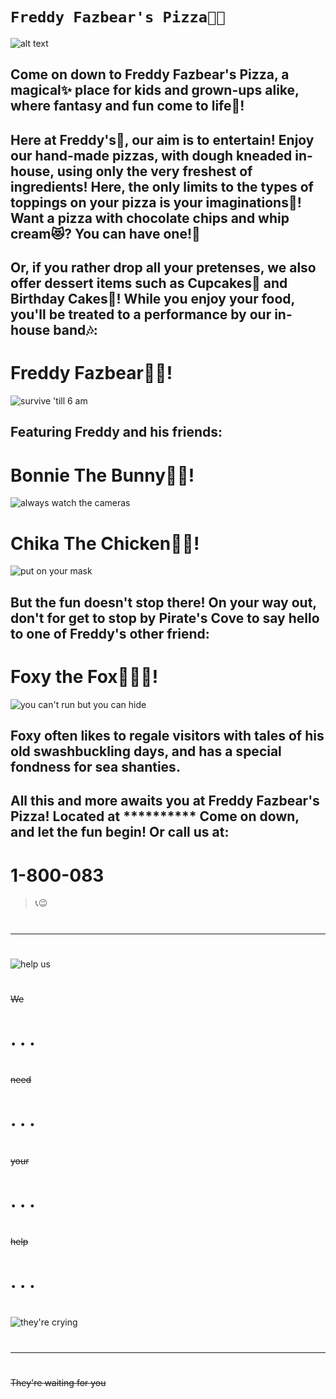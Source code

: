 # `Freddy Fazbear's Pizza🍕😋`
![alt text](https://i.pinimg.com/564x/3d/61/0d/3d610d5ad243e28e6f501d9db5862436.jpg)

## Come on down to Freddy Fazbear's Pizza, a magical✨ place for kids and grown-ups alike, where fantasy and fun come to life🎉! 

## Here at Freddy's🐻, our aim is to entertain! Enjoy our hand-made pizzas, with dough kneaded in-house, using only the very freshest of ingredients! Here, the only limits to the types of toppings on your pizza is your imaginations🤗! Want a pizza with chocolate chips and whip cream😻? You can have one!🤩

## Or, if you rather drop all your pretenses, we also offer dessert items such as Cupcakes🧁 and Birthday Cakes🎂! While you enjoy your food, you'll be treated to a performance by our in-house band🎶: 

# Freddy Fazbear🎤🐻! 

![survive 'till 6 am](https://i.pinimg.com/564x/61/db/f0/61dbf05f1f310215680d5cf935c8eb0a.jpg)


## Featuring Freddy and his friends: 

# Bonnie The Bunny🎸🐰!

![always watch the cameras](https://i.pinimg.com/564x/9b/f3/9c/9bf39cbba6b673ae6847357c13b54d46.jpg)

# Chika The Chicken🎹🐔!

![put on your mask](https://i.pinimg.com/564x/d7/9a/d5/d79ad592b9db3c5cb2524d7404bef21d.jpg)

## But the fun doesn't stop there! On your way out, don't for get to stop by Pirate's Cove to say hello to one of Freddy's other friend: 

# Foxy the Fox🏴‍☠️🦊! 

![you can't run but you can hide](https://i.pinimg.com/564x/1d/7a/48/1d7a481b2633b5ebfac449b7f410fe6b.jpg)


## Foxy often likes to regale visitors with tales of his old swashbuckling days, and has a special fondness for sea shanties.

## All this and more awaits you at Freddy Fazbear's Pizza! Located at ********** Come on down, and let the fun begin! Or call us at:

# 1-800-083    
> 📞😉
#
---
#
#
#
#
#
#
#
#
#
#
#
#
#
#
#
#
#
#
#
#
#
#
#
#
#
#
#
![help us](https://i.pinimg.com/564x/a9/73/8e/a9738e09db5e660a52bb90cba7caa55f.jpg)
#
#
#
#
#
#
#
#
#
#
#
#
#
#
#
#
#
#
#
#
#
#
#
#
#
#
#
#
#
#
#
#
#
~~We~~
# . . .
#
#
#
#
#
#
##
#
#
#
#
#
#
#
#
#
#
#
#
#
#
#
#
#
#
#
#
#
#
#
#
#
#
#
~~need~~
# . . .
#
#
#
#
#
#
#
#
#
#
#
#
#
#
#
#
#
#
~~your~~
# . . .
#
#
#
#
#
#
#
#
#
#
#
#
#
#
#
#
~~help~~
# . . .
#
#
#
#
#
#
#
#
![they're crying](https://i.pinimg.com/564x/e3/25/11/e32511f0c5b06ba4a4ca1b834a802728.jpg)
#
#
#
#
#
---
#
#
#
#
#
#
#
#
#
#
#
#
#
#
#
#
#
#
#
#
#
#
#
~~They're waiting for you~~
